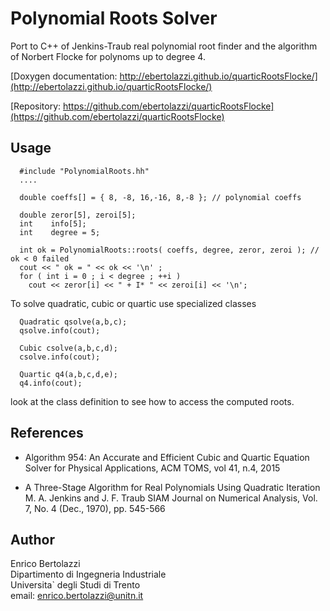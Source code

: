 Polynomial Roots Solver
=======================

Port to C++ of Jenkins-Traub real
polynomial root finder and the algorithm
of Norbert Flocke for polynoms up to degree 4.

[Doxygen documentation: http://ebertolazzi.github.io/quarticRootsFlocke/](http://ebertolazzi.github.io/quarticRootsFlocke/)

[Repository: https://github.com/ebertolazzi/quarticRootsFlocke](https://github.com/ebertolazzi/quarticRootsFlocke)

Usage
-----

~~~~~~~~~~~~~~~~~~~~~
  #include "PolynomialRoots.hh"
  ....

  double coeffs[] = { 8, -8, 16,-16, 8,-8 }; // polynomial coeffs

  double zeror[5], zeroi[5];
  int    info[5];
  int    degree = 5;

  int ok = PolynomialRoots::roots( coeffs, degree, zeror, zeroi ); // ok < 0 failed
  cout << " ok = " << ok << '\n' ;
  for ( int i = 0 ; i < degree ; ++i )
    cout << zeror[i] << " + I* " << zeroi[i] << '\n';
~~~~~~~~~~~~~~~~~~~~~

To solve quadratic, cubic or quartic use specialized classes

~~~~
  Quadratic qsolve(a,b,c);
  qsolve.info(cout);

  Cubic csolve(a,b,c,d);
  csolve.info(cout);

  Quartic q4(a,b,c,d,e);
  q4.info(cout);
~~~~

look at the class definition to see how to access the computed roots.

References
----------

- Algorithm 954: An Accurate and Efficient Cubic and Quartic
  Equation Solver for Physical Applications, ACM TOMS,
  vol 41, n.4, 2015

- A Three-Stage Algorithm for Real Polynomials Using Quadratic Iteration
  M. A.   Jenkins and J. F. Traub
  SIAM Journal on Numerical Analysis,
  Vol. 7, No. 4 (Dec., 1970), pp. 545-566

Author
------

Enrico Bertolazzi<br>
Dipartimento di Ingegneria Industriale<br>
Universita` degli Studi di Trento<br>
email: enrico.bertolazzi@unitn.it
